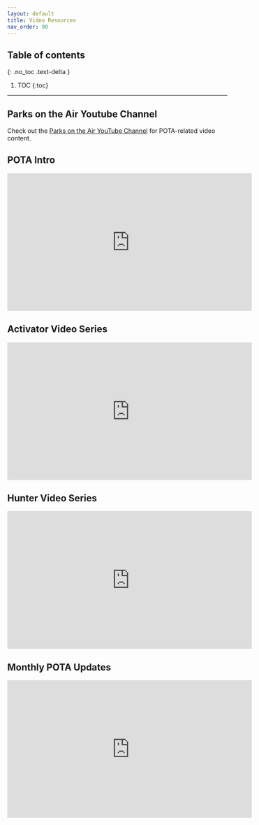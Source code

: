 ```yaml
---
layout: default
title: Video Resources
nav_order: 90
---
```


## Table of contents
{: .no_toc .text-delta }

1. TOC
{:toc}

---

## Parks on the Air Youtube Channel
Check out the [Parks on the Air YouTube Channel](https://www.youtube.com/c/parksontheair) for POTA-related video content.

## POTA Intro
<iframe width="560" height="315" src="https://www.youtube.com/embed/odegfaGczAc" title="YouTube video player" frameborder="0" allow="accelerometer; autoplay; clipboard-write; encrypted-media; gyroscope; picture-in-picture" allowfullscreen></iframe>

## Activator Video Series
<iframe width="560" height="315" src="https://www.youtube.com/embed/videoseries?list=PLmqALGHM5_dIWuRSI3IfjgR6DyA5ijtWb" title="YouTube video player" frameborder="0" allow="accelerometer; autoplay; clipboard-write; encrypted-media; gyroscope; picture-in-picture" allowfullscreen></iframe>

## Hunter Video Series
<iframe width="560" height="315" src="https://www.youtube.com/embed/videoseries?list=PLmqALGHM5_dKyKLdN0tL2fEVT0eM1iit4" title="YouTube video player" frameborder="0" allow="accelerometer; autoplay; clipboard-write; encrypted-media; gyroscope; picture-in-picture" allowfullscreen></iframe>

## Monthly POTA Updates
<iframe width="560" height="315" src="https://www.youtube.com/embed/videoseries?list=PLmqALGHM5_dKq1pFQFrjCKOhsckqGpz5w" title="YouTube video player" frameborder="0" allow="accelerometer; autoplay; clipboard-write; encrypted-media; gyroscope; picture-in-picture" allowfullscreen></iframe>